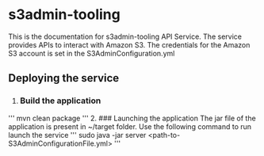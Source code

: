 # s3admin-tooling
This is the documentation for s3admin-tooling API Service. The service provides APIs to interact with Amazon S3. The credentials for the Amazon S3 account is set in the S3AdminConfiguration.yml

## Deploying the service
1. ### Build the application
'''
mvn clean package
'''
2. ### Launching the application
The jar file of the application is present in ~/target folder. Use the following command to run launch the service
'''
sudo java -jar <s3admin-tooling-jar-file> server <path-to-S3AdminConfigurationFile.yml>
'''
